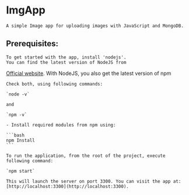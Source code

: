 # ImgApp

    A simple Image app for uploading images with JavaScript and MongoDB.

## Prerequisites:

    To get started with the app, install 'nodejs'.
    You can find the latest version of NodeJS from
[Official website](https://nodejs.org/).
    With NodeJS, you also get the latest version of npm

    Check both, using following commands:

    `node -v`

    and

    `npm -v`

    - Install required modules from npm using:

    ```bash
    npm Install
    ```

    To run the application, from the root of the project, execute following command:

    `npm start`

    This will launch the server on port 3300. You can visit the app at:
    [http://localhost:3300](http://localhost:3300).
    
